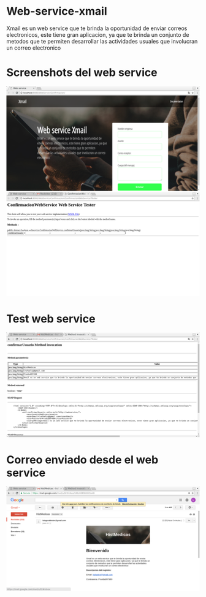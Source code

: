 # Web-service-xmail
Xmail es un web service que te brinda la oportunidad de enviar correos electronicos, este tiene gran aplicacion, ya que te brinda un conjunto de metodos que te permiten desarrollar las actividades usuales que involucran un correo electronico

<h1>Screenshots del web service</h1>
<img src="/screenshots/img01.png" alt="Screenshot aplication"/>
<img src="/screenshots/img02.png" alt="Screenshot aplication"/>

<h1>Test web service</h1>
<img src="/screenshots/img03.png" alt="Screenshot aplication"/>

<h1>Correo enviado desde el web service</h1>
<img src="/screenshots/img04.png" alt="Screenshot aplication"/>


